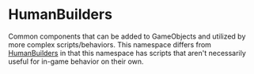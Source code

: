 # HumanBuilders
Common components that can be added to GameObjects and utilized by more complex scripts/behaviors. This namespace differs from [HumanBuilders](https://github.com/hiltonjp/journey/tree/master/Assets/Production/0_Code/HumanBuilders/Flexible) in that this namespace has scripts that aren't necessarily useful for in-game behavior on their own.
